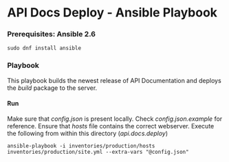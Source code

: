 # API Docs Deploy - Ansible Playbook

### Prerequisites: Ansible 2.6

    sudo dnf install ansible


### Playbook
This playbook builds the newest release of API Documentation and deploys the
_build_ package to the server.



#### Run

Make sure that _config.json_ is present locally. Check _config.json.example_
for reference.
Ensure that _hosts_ file contains the correct webserver. Execute the following
from within this directory (_api.docs.deploy_)

    ansible-playbook -i inventories/production/hosts inventories/production/site.yml --extra-vars "@config.json"
